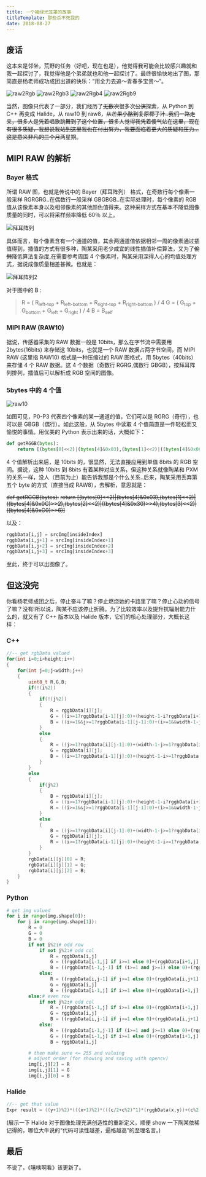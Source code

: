 ```yaml
---
title: 一个被绿光笼罩的故事
titleTemplate: 那些杀不死我的
date: 2018-08-27
---
```


## 废话

这本来是邻坐，荒野的任务（好吧，现在也是），他觉得我可能会比较感兴趣就和我一起探讨了，我觉得他是个弟弟就也和他一起探讨了。最终很愉快地出了图，那简直是杨老师成功成团出道的快乐：“用全力去追～青春多宝贵～”。

![raw2Rgb](/raw2Rgb.jpg)
![raw2Rgb3](/raw2Rgb3.jpg)
![raw2Rgb4](/raw2Rgb4.jpg)
![raw2Rgb9](/raw2Rgb9.jpg)

当然，图像只代表了一部分，我们经历了~~无数次~~很多次~~公演~~探索，从 Python 到 C++ 再变成 Halide，从 raw10 到 raw8，~~从芒果小酪到复原椰子汁..我们一路走来，很多人是凭着唱歌跳舞到了这个位置，很多人觉得我凭着傻气站在这里，现在有很多质疑，我想说我站到这里我也在付出努力，我要面临着更大的质疑和压力...这是意义非凡的三个月~~两星期。

## MIPI RAW 的解析

### Bayer 格式

所谓 RAW 图，也就是传说中的 Bayer（拜耳阵列） 格式，在奇数行每个像素一般采样 RGRGRG..在偶数行一般采样 GBGBGB..在实际处理时，每个像素的 RGB 值从该像素本身以及相邻像素的其他颜色值得来。这种采样方式在基本不降低图像质量的同时，可以将采样频率降低 60％ 以上。

![拜耳阵列](/bayer-array.png)

具体而言，每个像素含有一个通道的值，其余两通道值依据相邻一周的像素通过插值得到，插值的方式有很多种，陶某采用老少咸宜的线性插值补偿算法，又为了~~偷懒~~降低算法复杂度,在需要参考周围 4 个像素时，陶某采用深得人心的均值处理方式，据说成像质量相差甚微。也就是：

![拜耳阵列2](/bayer-array-2.png)

对于图中的 B :

> R = ( R<sub>left-top</sub> + R<sub>left-bottom</sub> + R<sub>right-top</sub> + R<sub>right-bottom</sub> ) / 4
> G = ( G<sub>top</sub> + G<sub>bottom</sub> + G<sub>left</sub> + G<sub>right</sub> ) / 4
> B = B<sub>self</sub>

### MIPI RAW (RAW10)

据说，传感器采集的 RAW 数据一般是 10bits，那么在字节流中需要用 2bytes(16bits) 来存储这 10bits，也就是一个 RAW 数据占两字节空间，而 MIPI RAW (这里指 RAW10) 格式是一种压缩过的 RAW 图格式，用 5bytes（40bits） 来存储 4 个 RAW 数据。这 4 个数据（奇数行 RGRG,偶数行 GBGB），按拜耳阵列排列，插值后可以解析成 RGB 空间的图像。

### 5bytes 中的 4 个值

![raw10](/raw10.png)

如图可见，P0-P3 代表四个像素的某一通道的值，它们可以是 RGRG（奇行），也可以是 GBGB（偶行）。如此这般，从 5bytes 中读取 4 个值简直是一件轻松而又愉悦的事情。用优美的 Python 表示出来的话，大概如下：

```python
def getRGGB(bytes):
    return [(bytes[0]<<2)|(bytes[4]&0x03),(bytes[1]<<2)|((bytes[4]&0x0C)>>2),(bytes[2]<<2)|((bytes[4]&0x30)>>4),(bytes[3]<<2)|((bytes[4]&0xC0)>>6)]
```

4 个值解析出来后，是 10bits 的，很显然，无法直接应用到单值 8bits 的 RGB 空间。据说，这种 10bits 到 8bits 有着某种对应关系，但这种关系就像陶某和 PXM 的关系一样，没人（目前为止）能告诉我那是个什么关系..后来，陶某采用丢弃第五个 byte 的方式（直接当成 RAW8），去解析，意思就是：

~~def getRGGB(bytes):~~
~~return [(bytes[0]<<2)|(bytes[4]&0x03),(bytes[1]<<2)|((bytes[4]&0x0C)>>2),(bytes[2]<<2)|((bytes[4]&0x30)>>4),(bytes[3]<<2)|((bytes[4]&0xC0)>>6)]~~

以及：

```python
rggbData[i,j] = srcImg[insideIndex]
rggbData[i,j+1] = srcImg[insideIndex+1]
rggbData[i,j+2] = srcImg[insideIndex+2]
rggbData[i,j+3] = srcImg[insideIndex+3]
```

至此，终于可以出图像了。

## 但这没完

你看杨老师成团之后，停止奋斗了嘛？停止燃烧她的卡路里了嘛？停止心动的信号了嘛？没有!所以说，陶某不应该停止折腾。为了比较效率以及提升抗辐射能力什么的，就又有了 C++ 版本以及 Halide 版本，它们的核心处理部分，大概长这样：

### C++

```cpp
//-- get rgbData valued
for(int i=0;i<height;i++)
{
    for(int j=0;j<width;j++)
    {
        uint8_t R,G,B;
        if(!(i%2))
        {
            if(!(j%2))
            {
                R = rggbData[i][j];
                G = ((i>=1?rggbData[i-1][j]:0)+(height-1-i?rggbData[i+1][j]:0)+(j>=1?rggbData[i][j-1]:0)+(width-1-j>=1?rggbData[i][j+1]:0))/4;
                B = ((i>=1&&j>=1?rggbData[i-1][j-1]:0)+(i>=1&&width-1-j?rggbData[i-1][j+1]:0)+(height-1-i>=1&&j>=1?rggbData[i+1][j-1]:0)+(height-1-i>=1&&width-1-j>=1?rggbData[i+1][j+1]:0))/4;
            }
            else
            {
                R = ((j>=1?rggbData[i][j-1]:0)+(width-1-j>=1?rggbData[i][j+1]:0))/2;
                G = rggbData[i][j];
                B = ((i>=1?rggbData[i-1][j]:0)+(height-1-i>=1?rggbData[i+1][j]:0))/2;
            }
        }
        else
        {
            if(j%2)
            {
                B = rggbData[i][j];
                G = ((i>=1?rggbData[i-1][j]:0)+(height-1-i?rggbData[i+1][j]:0)+(j>=1?rggbData[i][j-1]:0)+(width-1-j>=1?rggbData[i][j+1]:0))/4;
                R = ((i>=1&&j>=1?rggbData[i-1][j-1]:0)+(i>=1&&width-1-j?rggbData[i-1][j+1]:0)+(height-1-i>=1&&j>=1?rggbData[i+1][j-1]:0)+(height-1-i>=1&&width-1-j>=1?rggbData[i+1][j+1]:0))/4;
            }
            else
            {
                B = ((j>=1?rggbData[i][j-1]:0)+(width-1-j>=1?rggbData[i][j+1]:0))/2;
                G = rggbData[i][j];
                R = ((i>=1?rggbData[i-1][j]:0)+(height-1-i>=1?rggbData[i+1][j]:0))/2;
            }
        }
        rgbData[i][j][0] = R;
        rgbData[i][j][1] = G;
        rgbData[i][j][2] = B;
    }
}
```

### Python

```python
# get img valued
for i in range(img.shape[0]):
    for j in range(img.shape[1]):
        R = 0
        G = 0
        B = 0
        if not i%2:# odd row
            if not j%2:# odd col
                R = rggbData[i,j]
                G = ((rggbData[i-1,j] if i>=1 else 0)+(rggbData[i+1,j] if rggbData.shape[0]-1-i>=1 else 0)+(rggbData[i,j-1] if j>=1 else 0)+(rggbData[i,j+1] if (rggbData.shape[1]-1-j>=1) else 0))/4
                B = ((rggbData[i-1,j-1] if (i>=1 and j>=1) else 0)+(rggbData[i-1,j+1] if (i>=1 and (rggbData.shape[1]-1-j>=1)) else 0)+(rggbData[i+1,j-1] if ((rggbData.shape[0]-1-i>=1) and j>=1) else 0)+(rggbData[i+1,j+1] if ((rggbData.shape[0]-1-i>=1) and (rggbData.shape[1]-1-j>=1)) else 0))/4
            else:
                R = ((rggbData[i,j-1] if j>=1 else 0)+(rggbData[i,j+1] if rggbData.shape[1]-1-j>=1 else 0))/2
                G = rggbData[i,j]
                B = ((rggbData[i-1,j] if i>=1 else 0)+(rggbData[i+1,j] if rggbData.shape[0]-1-i>=1 else 0))/2
        else:# even row
            if not j%2:# odd col
                R = ((rggbData[i-1,j] if i>=1 else 0)+(rggbData[i+1,j] if rggbData.shape[0]-1-i>=1 else 0))/2
                G = rggbData[i,j]
                B = ((rggbData[i,j-1] if j>=1 else 0)+(rggbData[i,j+1] if rggbData.shape[1]-1-j>=1 else 0))/2
            else:
                R = ((rggbData[i-1,j-1] if (i>=1 and j>=1) else 0)+(rggbData[i-1,j+1] if (i>=1 and (rggbData.shape[1]-1-j>=1)) else 0)+(rggbData[i+1,j-1] if ((rggbData.shape[0]-1-i>=1) and j>=1) else 0)+(rggbData[i+1,j+1] if ((rggbData.shape[0]-1-i>=1) and (rggbData.shape[1]-1-j>=1)) else 0))/4
                G = ((rggbData[i-1,j] if i>=1 else 0)+(rggbData[i+1,j] if rggbData.shape[0]-1-i>=1 else 0)+(rggbData[i,j-1] if j>=1 else 0)+(rggbData[i,j+1] if rggbData.shape[1]-1-j>=1 else 0))/4
                B = rggbData[i,j]

        # then make sure <= 255 and valuing
        # adjust order (for showing and saving with opencv)
        img[i,j][2] = R
        img[i,j][1] = G
        img[i,j][0] = B
```

### Halide

```cpp
//-- get that value
Expr result = ((y+1)%2)*(((x+1)%2)*(((c/2+c%2)^1)*(rggbData(x,y))+(c%2)*((rggbData(x-1,y)+rggbData(x+1,y)+rggbData(x,y-1)+rggbData(x,y+1))/4)+(c/2)*((rggbData(x-1,y-1)+rggbData(x-1,y+1)+rggbData(x+1,y-1)+rggbData(x+1,y+1))/4))+(x%2)*(((c/2+c%2)^1)*((rggbData(x-1,y)+rggbData(x+1,y))/2)+(c%2)*(rggbData(x,y))+(c/2)*((rggbData(x,y+1)+rggbData(x,y-1))/2)))+(y%2)*(((x+1)%2)*(((c/2+c%2)^1)*((rggbData(x,y+1)+rggbData(x,y-1))/2)+(c%2)*(rggbData(x,y))+(c/2)*((rggbData(x-1,y)+rggbData(x+1,y))/2))+(x%2)*(((c/2+c%2)^1)*((rggbData(x-1,y-1)+rggbData(x-1,y+1)+rggbData(x+1,y-1)+rggbData(x+1,y+1))/4)+(c%2)*((rggbData(x-1,y)+rggbData(x+1,y)+rggbData(x,y-1)+rggbData(x,y+1))/4)+(c/2)*(rggbData(x,y))));
```

(展示一下 Halide 对于图像处理充满创造性的重新定义，顺便 show 一下陶某依稀记得的，哪位大牛说的“代码可读性越差，逼格越高”的至理名言。)

## 最后

不说了，《嘻咦啊看》该更新了。
